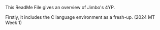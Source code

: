 This ReadMe File gives an overview of Jimbo's 4YP. 

Firstly, it includes the C language environment as a fresh-up. (2024 MT Week 1)

